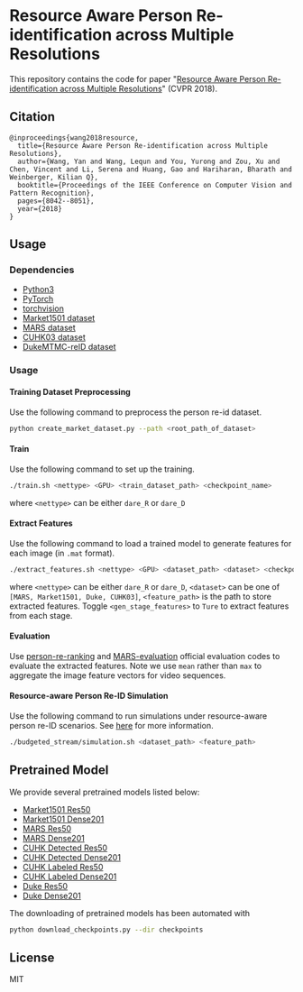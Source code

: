# Resource Aware Person Re-identification across Multiple Resolutions

This repository contains the code for paper
"[Resource Aware Person Re-identification across Multiple Resolutions](https://arxiv.org/abs/1805.08805)"
(CVPR 2018).

## Citation
```
@inproceedings{wang2018resource,
  title={Resource Aware Person Re-identification across Multiple Resolutions},
  author={Wang, Yan and Wang, Lequn and You, Yurong and Zou, Xu and Chen, Vincent and Li, Serena and Huang, Gao and Hariharan, Bharath and Weinberger, Kilian Q},
  booktitle={Proceedings of the IEEE Conference on Computer Vision and Pattern Recognition},
  pages={8042--8051},
  year={2018}
}
```

## Usage

### Dependencies
- [Python3](https://www.python.org/downloads/)
- [PyTorch](http://pytorch.org)
- [torchvision](http://pytorch.org)
- [Market1501 dataset](http://www.liangzheng.org/Project/project_reid.html)
- [MARS dataset](http://www.liangzheng.com.cn/Project/project_mars.html)
- [CUHK03 dataset](https://github.com/zhunzhong07/person-re-ranking/tree/master/CUHK03-NP)
- [DukeMTMC-reID dataset](https://github.com/layumi/DukeMTMC-reID_evaluation)

### Usage
#### Training Dataset Preprocessing
Use the following command to preprocess the person re-id dataset.

```bash
python create_market_dataset.py --path <root_path_of_dataset>
```

#### Train
Use the following command to set up the training.

```bash
./train.sh <nettype> <GPU> <train_dataset_path> <checkpoint_name>
```
where `<nettype>` can be either `dare_R` or `dare_D`

#### Extract Features
Use the following command to load a trained model to generate features for each image (in `.mat` format).

```bash
./extract_features.sh <nettype> <GPU> <dataset_path> <dataset> <checkpoint_name> <feature_path> <gen_stage_features>
```
where `<nettype>` can be either `dare_R` or `dare_D`, `<dataset>` can be one of `[MARS, Market1501, Duke, CUHK03]`, `<feature_path>` is the path to store extracted features. Toggle `<gen_stage_features>` to `Ture` to extract features from each stage.

#### Evaluation

Use [person-re-ranking](https://github.com/zhunzhong07/person-re-ranking) and [MARS-evaluation](https://github.com/liangzheng06/MARS-evaluation) official evaluation codes to evaluate the extracted features.
Note we use `mean` rather than `max` to aggregate the image feature vectors for video sequences.

#### Resource-aware Person Re-ID Simulation
Use the following command to run simulations under resource-aware person re-ID scenarios. See [here](budgeted_stream/README.md) for more information.

```bash
./budgeted_stream/simulation.sh <dataset_path> <feature_path>
```

## Pretrained Model

We provide several pretrained models listed below:

- [Market1501 Res50](https://drive.google.com/file/d/1u4HD-9vlyfpc9sKEqUTcsm1-whR3bjTo/view?usp=sharing)
- [Market1501 Dense201](https://drive.google.com/file/d/1nJ_GYXbkFI26BCkcEmuCIsJbYqzEk6YL/view?usp=sharing)
- [MARS Res50](https://drive.google.com/file/d/1_WS38dhRNp8C9t0itEdI2LI6A4rqYKJ_/view?usp=sharing)
- [MARS Dense201](https://drive.google.com/file/d/1Adv3dbL_2PWURWYA5TA1HErdVu2DVOGv/view?usp=sharing)
- [CUHK Detected Res50](https://drive.google.com/file/d/12qrsilTGQ9X9MhFwR2g3AHHDT7UsKnIn/view?usp=sharing)
- [CUHK Detected Dense201](https://drive.google.com/file/d/1EEHhAff28_L2u-G14jg0MHbO_ManQnfD/view?usp=sharing)
- [CUHK Labeled Res50](https://drive.google.com/file/d/1AJY2u8PMWtTkLoRvOEcnSF_QR3Cx9gnX/view?usp=sharing)
- [CUHK Labeled Dense201](https://drive.google.com/file/d/1IsVEYc2AV2cGovt015cQ3WcL48U-tFik/view?usp=sharing)
- [Duke Res50](https://drive.google.com/file/d/1B1BR9p6K-wW1oOkmDQZPfiyj2l4zcdc9/view?usp=sharing)
- [Duke Dense201](https://drive.google.com/file/d/1BwfjlMk3K7sgBPcBs6gzCciBC6X8Q9hL/view?usp=sharing)


The downloading of pretrained models has been automated with
```bash
python download_checkpoints.py --dir checkpoints
```


## License
MIT


